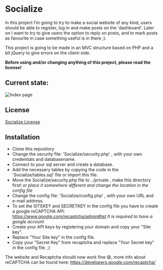 # Socialize

In this project I'm going to try to make a social website of any kind, users should be able to register,
log in and make posts on the 'dashboard'. Later on I want to try to give users the option to reply on posts,
and to mark posts as favourite in case something useful is in there ;).

This project is going to be made in an MVC structure based on PHP and a bit jQuery to give errors on the client-side.

**Before using and/or changing anything of this project, please read the license!**

## Current state:
![Index page](http://imgur.com/gr862tZ.png) 

## License
[Socialize License](LICENSE)

## Installation
* Clone this repository
* Change the security file: 'Socialize/security.php' , with your own credentials and databasename.
* Connect to your sql server and create a database.
* Add the necessery tables by copying the code in the 'Socialize/tables.sql' file or import this file.
* Move the Socialize/security.php file to ../private , make this directory first!  _or place it somewhere different and change the location in the config file_
* Change the config file: 'Socialize/config.php' , with your own URL and e-mail address.
* To set the SITEKEY and SECRETKEY in the config file you have to create a google reCAPTCHA API: https://www.google.com/recaptcha/admin#list _It is required to have a google account_
* Create your API keys by registering your domain and copy your "Site key".
* Replace "Your Site key" in the config file.
* Copy your "Secret Key" from recaptcha and replace "Your Secret key" in the config file. ;)

The website and Recaptcha should now work fine 😄, more info about reCAPTCHA can be found here: https://developers.google.com/recaptcha/
